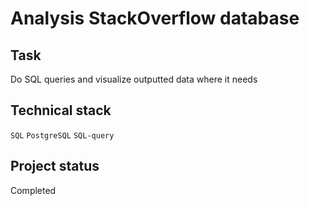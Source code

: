 # Analysis StackOverflow database

## Task

Do SQL queries and visualize outputted data where it needs

## Technical stack

`SQL` `PostgreSQL` `SQL-query`

## Project status

Completed

